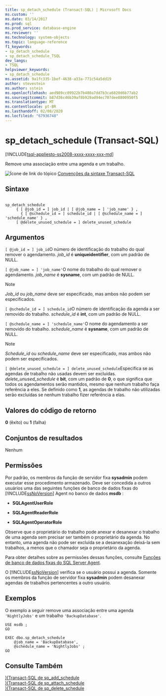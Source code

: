 ```yaml
---
title: sp_detach_schedule (Transact-SQL) | Microsoft Docs
ms.custom: ''
ms.date: 03/14/2017
ms.prod: sql
ms.prod_service: database-engine
ms.reviewer: ''
ms.technology: system-objects
ms.topic: language-reference
f1_keywords:
- sp_detach_schedule
- sp_detach_schedule_TSQL
dev_langs:
- TSQL
helpviewer_keywords:
- sp_detach_schedule
ms.assetid: 9a1fc335-1bef-4638-a33a-771c54a5dd19
author: stevestein
ms.author: sstein
ms.openlocfilehash: aed989cc09922b7b480a7dd7b3ca6820d6b77ab2
ms.sourcegitcommit: b87d36c46b39af8b929ad94ec707dee8800950f5
ms.translationtype: MT
ms.contentlocale: pt-BR
ms.lasthandoff: 02/08/2020
ms.locfileid: "67936748"
---
```

# <a name="sp_detach_schedule-transact-sql"></a>sp_detach_schedule (Transact-SQL)
[!INCLUDE[tsql-appliesto-ss2008-xxxx-xxxx-xxx-md](../../includes/tsql-appliesto-ss2008-xxxx-xxxx-xxx-md.md)]

  Remove uma associação entre uma agenda e um trabalho.  
  
 ![Ícone de link do tópico](../../database-engine/configure-windows/media/topic-link.gif "Ícone de link do tópico") [Convenções da sintaxe Transact-SQL](../../t-sql/language-elements/transact-sql-syntax-conventions-transact-sql.md)  
  
## <a name="syntax"></a>Sintaxe  
  
```  
  
sp_detach_schedule   
     { [ @job_id = ] job_id | [ @job_name = ] 'job_name' } ,  
       { [ @schedule_id = ] schedule_id | [ @schedule_name = ] 'schedule_name' } ,  
     [ @delete_unused_schedule = ] delete_unused_schedule   
```  
  
## <a name="arguments"></a>Argumentos  
`[ @job_id = ] job_id`O número de identificação do trabalho do qual remover o agendamento. *job_id* é **uniqueidentifier**, com um padrão de NULL.  
  
`[ @job_name = ] 'job_name'`O nome do trabalho do qual remover o agendamento. *job_name* é **sysname**, com um padrão de NULL.  
  
> [!NOTE]  
>  *Job_id* ou *job_name* deve ser especificado, mas ambos não podem ser especificados.  
  
`[ @schedule_id = ] schedule_id`O número de identificação da agenda a ser removido do trabalho. *schedule_id* é **int**, com um padrão de NULL.  
  
`[ @schedule_name = ] 'schedule_name'`O nome do agendamento a ser removido do trabalho. *schedule_name* é **sysname**, com um padrão de NULL.  
  
> [!NOTE]  
>  *Schedule_id* ou *schedule_name* deve ser especificado, mas ambos não podem ser especificados.  
  
`[ @delete_unused_schedule = ] delete_unused_schedule`Especifica se as agendas de trabalho não usadas devem ser excluídas. *delete_unused_schedule* é **bit**, com um padrão de **0**, o que significa que todos os agendamentos serão mantidos, mesmo que nenhum trabalho faça referência a eles. Se definido como **1**, as agendas de trabalho não utilizadas serão excluídas se nenhum trabalho fizer referência a elas.  
  
## <a name="return-code-values"></a>Valores do código de retorno  
 **0** (êxito) ou **1** (falha)  
  
## <a name="result-sets"></a>Conjuntos de resultados  
 Nenhum  
  
## <a name="permissions"></a>Permissões  
 Por padrão, os membros da função de servidor fixa **sysadmin** podem executar esse procedimento armazenado. Deve ser concedida a outros usuários uma das seguintes funções de banco de dados fixas do [!INCLUDE[ssNoVersion](../../includes/ssnoversion-md.md)] Agent no banco de dados **msdb** :  
  
-   **SQLAgentUserRole**  
  
-   **SQLAgentReaderRole**  
  
-   **SQLAgentOperatorRole**  
  
 Observe que o proprietário do trabalho pode anexar e desanexar o trabalho de uma agenda sem precisar ser também o proprietário da agenda. No entanto, uma agenda não pode ser excluída se a desanexação deixá-la sem trabalhos, a menos que o chamador seja o proprietário da agenda.  
  
 Para obter detalhes sobre as permissões dessas funções, consulte [Funções de banco de dados fixas do SQL Server Agent](../../ssms/agent/sql-server-agent-fixed-database-roles.md).  
  
 O [!INCLUDE[ssNoVersion](../../includes/ssnoversion-md.md)] verifica se o usuário possui a agenda. Somente os membros da função de servidor fixa **sysadmin** podem desanexar agendas de trabalhos pertencentes a outro usuário.  
  
## <a name="examples"></a>Exemplos  
 O exemplo a seguir remove uma associação entre uma agenda `'NightlyJobs'` e um trabalho `'BackupDatabase'`.  
  
```  
USE msdb ;  
GO  
  
EXEC dbo.sp_detach_schedule  
    @job_name = 'BackupDatabase',  
    @schedule_name = 'NightlyJobs' ;  
GO  
```  
  
## <a name="see-also"></a>Consulte Também  
 [&#41;&#40;Transact-SQL de sp_add_schedule](../../relational-databases/system-stored-procedures/sp-add-schedule-transact-sql.md)   
 [&#41;&#40;Transact-SQL de sp_attach_schedule](../../relational-databases/system-stored-procedures/sp-attach-schedule-transact-sql.md)   
 [&#41;&#40;Transact-SQL de sp_delete_schedule](../../relational-databases/system-stored-procedures/sp-delete-schedule-transact-sql.md)  
  
  
